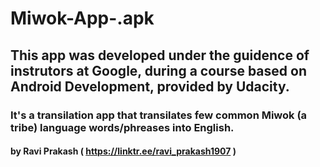 # Miwok-App-.apk

## This app was developed under the guidence of instrutors at Google, during a course based on Android Development, provided by Udacity.

### It's a transilation app that transilates few common Miwok (a tribe) language words/phreases into English.


#### by Ravi Prakash ( https://linktr.ee/ravi_prakash1907 )
